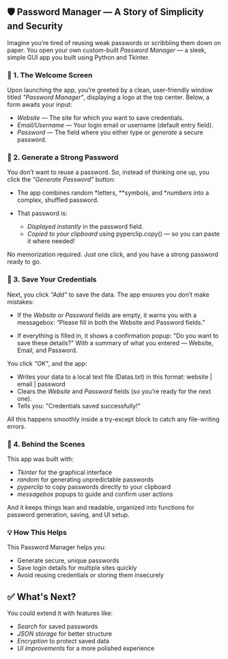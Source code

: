 ## 🛡 Password Manager — A Story of Simplicity and Security

Imagine you’re tired of reusing weak passwords or scribbling them down on paper. You open your own custom-built *Password Manager* — a sleek, simple GUI app you built using Python and Tkinter.

### 🌟 1. The Welcome Screen

Upon launching the app, you’re greeted by a clean, user-friendly window titled *"Password Manager"*, displaying a logo at the top center. Below, a form awaits your input:

* *Website* — The site for which you want to save credentials.
* *Email/Username* — Your login email or username (default entry field).
* *Password* — The field where you either type or *generate* a secure password.

### 🔐 2. Generate a Strong Password

You don’t want to reuse a password. So, instead of thinking one up, you click the *"Generate Password"* button:

* The app combines random *letters, **symbols, and **numbers* into a complex, shuffled password.
* That password is:

  * *Displayed instantly* in the password field.
  * *Copied to your clipboard* using pyperclip.copy() — so you can paste it where needed!

No memorization required. Just one click, and you have a strong password ready to go.

### 📝 3. Save Your Credentials

Next, you click *"Add"* to save the data. The app ensures you don’t make mistakes:

* If the *Website* or *Password* fields are empty, it warns you with a messagebox:
  “Please fill in both the Website and Password fields.”

* If everything is filled in, it shows a confirmation popup:
  "Do you want to save these details?"
  With a summary of what you entered — Website, Email, and Password.

You click *"OK"*, and the app:

* Writes your data to a local text file (Datas.txt) in this format:
  website | email | password
* Clears the *Website* and *Password* fields (so you’re ready for the next one).
* Tells you: "Credentials saved successfully!"

All this happens smoothly inside a try-except block to catch any file-writing errors.

### 📂 4. Behind the Scenes

This app was built with:

* *Tkinter* for the graphical interface
* *random* for generating unpredictable passwords
* *pyperclip* to copy passwords directly to your clipboard
* *messagebox* popups to guide and confirm user actions

And it keeps things lean and readable, organized into functions for password generation, saving, and UI setup.

### 💡 How This Helps

This Password Manager helps you:

* Generate secure, unique passwords
* Save login details for multiple sites quickly
* Avoid reusing credentials or storing them insecurely

## ✅ What's Next?

You could extend it with features like:

* *Search* for saved passwords
* *JSON storage* for better structure
* *Encryption* to protect saved data
* *UI improvements* for a more polished experience

